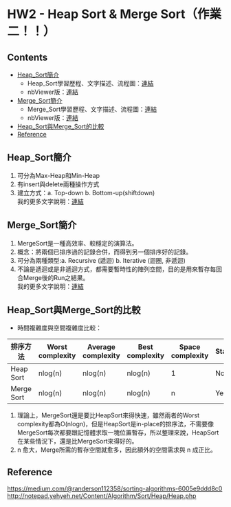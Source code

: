 # HW2 - Heap Sort & Merge Sort（作業二！！）

## Contents
* [Heap_Sort簡介](#Heap_Sort簡介)
  * Heap_Sort學習歷程、文字描述、流程圖：[連結](https://github.com/chinghsuan/class_exercises/blob/master/HW2/heap_sort_06170203_%E6%B5%81%E7%A8%8B%E5%9C%96%E8%88%87%E6%96%87%E5%AD%97%E8%AA%AA%E6%98%8E%EF%BC%88%E5%AD%B8%E7%BF%92%E6%AD%B7%E7%A8%8B%EF%BC%89.ipynb)
  * nbViewer版：[連結](https://nbviewer.jupyter.org/github/chinghsuan/class_exercises/blob/master/HW2/heap_sort_06170203_%E6%B5%81%E7%A8%8B%E5%9C%96%E8%88%87%E6%96%87%E5%AD%97%E8%AA%AA%E6%98%8E%EF%BC%88%E5%AD%B8%E7%BF%92%E6%AD%B7%E7%A8%8B%EF%BC%89.ipynb)
* [Merge_Sort簡介](#Merge_Sort簡介)
  * Merge_Sort學習歷程、文字描述、流程圖：[連結](https://github.com/chinghsuan/class_exercises/blob/master/HW2/merge_sort_06170203_%E6%B5%81%E7%A8%8B%E5%9C%96%E8%88%87%E6%96%87%E5%AD%97%E8%AA%AA%E6%98%8E%EF%BC%88%E5%AD%B8%E7%BF%92%E6%AD%B7%E7%A8%8B%EF%BC%89.ipynb)
  * nbViewer版：[連結](https://nbviewer.jupyter.org/github/chinghsuan/class_exercises/blob/master/HW2/merge_sort_06170203_%E6%B5%81%E7%A8%8B%E5%9C%96%E8%88%87%E6%96%87%E5%AD%97%E8%AA%AA%E6%98%8E%EF%BC%88%E5%AD%B8%E7%BF%92%E6%AD%B7%E7%A8%8B%EF%BC%89.ipynb)
* [Heap_Sort與Merge_Sort的比較](#Heap_Sort與Merge_Sort的比較)
* [Reference](#Reference)

## Heap_Sort簡介
1. 可分為Max-Heap和Min-Heap
2. 有insert與delete兩種操作方式
3. 建立方式：a. Top-down b. Bottom-up(shiftdown)  
我的更多文字說明：[連結](https://github.com/chinghsuan/class_exercises/blob/master/HW2/heap_sort_06170203_%E6%B5%81%E7%A8%8B%E5%9C%96%E8%88%87%E6%96%87%E5%AD%97%E8%AA%AA%E6%98%8E%EF%BC%88%E5%AD%B8%E7%BF%92%E6%AD%B7%E7%A8%8B%EF%BC%89.ipynb)

## Merge_Sort簡介
1. MergeSort是一種高效率、較穩定的演算法。  
2. 概念：將兩個已排序過的記錄合併，而得到另一個排序好的記錄。
3. 可分為兩種類型:a. Recursive (遞迴) b. Iterative (迴圈, 非遞迴)
4. 不論是遞迴或是非遞迴方式，都需要暫時性的陣列空間，目的是用來暫存每回合Merge後的Run之結果。  
我的更多文字說明：[連結](https://github.com/chinghsuan/class_exercises/blob/master/HW2/merge_sort_06170203_%E6%B5%81%E7%A8%8B%E5%9C%96%E8%88%87%E6%96%87%E5%AD%97%E8%AA%AA%E6%98%8E%EF%BC%88%E5%AD%B8%E7%BF%92%E6%AD%B7%E7%A8%8B%EF%BC%89.ipynb)


## Heap_Sort與Merge_Sort的比較
* 時間複雜度與空間複雜度比較：

| 排序方法 | Worst complexity  | Average complexity | Best complexity | Space complexity | Stable 
| ------------ | ------------ | ------------ | ------------ | ------------ | ------------ 
| Heap Sort      | nlog(n) | nlog(n)  | nlog(n) | 1 | No 
| Merge Sort      | nlog(n)  | nlog(n) | nlog(n) | n | Yes 

1. 理論上，MergeSort還是要比HeapSort來得快速，雖然兩者的Worst complexity都為O(nlogn)，但是HeapSort是in-place的排序法，不需要像MergeSort每次都要跟記憶體求取一塊位置暫存，所以整理來說，HeapSort在某些情況下，還是比MergeSort來得好的。  
2. n 愈大，Merge所需的暫存空間就愈多，因此額外的空間需求與 n 成正比。

## Reference
https://medium.com/@randerson112358/sorting-algorithms-6005e9ddd8c0  
http://notepad.yehyeh.net/Content/Algorithm/Sort/Heap/Heap.php
